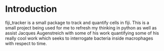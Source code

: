 # Introduction

fiji_tracker is a small package to track and quantify cells in fiji.
This is a small project being used for me to refresh my thinking in python
as well as assist Jacques Augenstreich with some of his work quantifying
some of his really cool work which seeks to interrogate bacteria inside
macrophages with respect to time.

